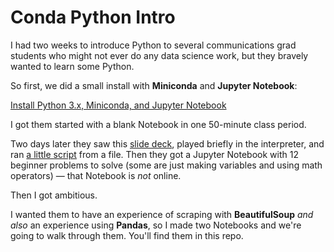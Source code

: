 # Conda Python Intro

I had two weeks to introduce Python to several communications grad students who might not ever do any data science work, but they bravely wanted to learn some Python.

So first, we did a small install with **Miniconda** and **Jupyter Notebook**:

[Install Python 3.x, Miniconda, and Jupyter Notebook](http://bit.ly/mm-conda)

I got them started with a blank Notebook in one 50-minute class period.

Two days later they saw this [slide deck](http://bit.ly/python-intro2-slides), played briefly in the interpreter, and ran [a little script](https://github.com/macloo/python-beginners/blob/master/week01/a_tiny_script.py) from a file. Then they got a Jupyter Notebook with 12 beginner problems to solve (some are just making variables and using math operators) &mdash; that Notebook is *not* online.

Then I got ambitious.

I wanted them to have an experience of scraping with **BeautifulSoup** *and also* an experience using **Pandas**, so I made two Notebooks and we're going to walk through them. You'll find them in this repo.
